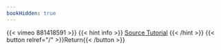 ```yaml
---
bookHidden: true
---
```


{{< vimeo 881418591 >}}
{{< hint info >}}
[Source Tutorial](https://youtu.be/kxFs5IPLeGU?si=rNfakfDPDqpfgZtP)
{{< /hint >}}
{{< button relref="/" >}}Return{{< /button >}}
